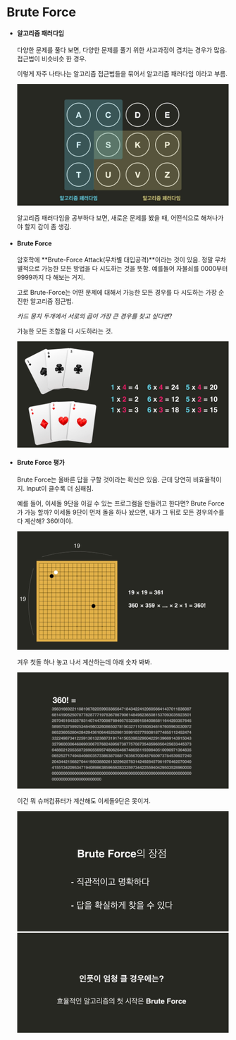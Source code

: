 # Brute Force

- #### 알고리즘 패러다임

  다양한 문제를 풀다 보면, 다양한 문제를 풀기 위한 사고과정이 겹치는 경우가 많음. 접근법이 비슷비슷 한 경우. 

  이렇게 자주 나타나는 알고리즘 접근법들을 묶어서 알고리즘 패러다임 이라고 부름. 

  ![2_16](./resources/3_1.png)

  알고리즘 패러다임을 공부하다 보면, 새로운 문제를 봤을 때, 어떤식으로 해쳐나가야 할지 감이 좀 생김. 

  

- #### Brute Force

  암호학에 **Brute-Force Attack(무차별 대입공격)**이라는 것이 있음. 정말 무차별적으로 가능한 모든 방법을 다 시도하는 것을 뜻함. 예를들어 자물쇠를 0000부터 9999까지 다 해보는 거지. 

  고로 Brute-Force는 어떤 문제에 대해서 가능한 모든 경우를 다 시도하는 가장 순진한 알고리즘 접근법. 

  *카드 뭉치 두개에서 서로의 곱이 가장 큰 경우를 찾고 싶다면?*

  가능한 모든 조합을 다 시도하라는 것. 

  ![2_16](./resources/3_2.png)





- #### Brute Force 평가

  Brute Force는 올바른 답을 구할 것이라는 확신은 있음. 근데 당연히 비효율적이지. Input이 클수록 더 심해짐. 

  예를 들어, 이세돌 9단을 이길 수 있는 프로그램을 만들려고 한다면? Brute Force가 가능 할까? 이세돌 9단이 먼저 돌을 하나 놨으면, 내가 그 뒤로 모든 경우의수를 다 계산해? 360!이야. 

  ![2_16](./resources/3_3.png)

  겨우 첫돌 하나 놓고 나서 계산하는데 아래 숫자 봐봐. 

  ![2_16](./resources/3_4.png)

  이건 뭐 슈퍼컴퓨터가 계산해도 이세돌9단은 못이겨. 

  ![2_16](./resources/3_5.png)
  ![2_16](./resources/3_6.png)